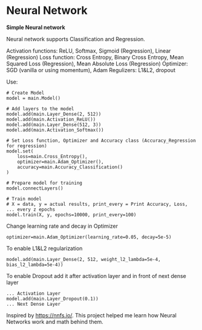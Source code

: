 # Neural Network

<b>Simple Neural network</b>

Neural network supports Classification and Regression.



Activation functions: ReLU, Softmax, Sigmoid (Regression), Linear (Regression)
Loss function: Cross Entropy, Binary Cross Entropy, Mean Squared Loss (Regression), Mean Absolute Loss (Regression)
Optimizer: SGD (vanilla or using momentum), Adam
Regulizers: L1&L2, dropout



Use:

```
# Create Model
model = main.Model()

# Add layers to the model
model.add(main.Layer_Dense(2, 512))
model.add(main.Activation_ReLU())
model.add(main.Layer_Dense(512, 3))
model.add(main.Activation_Softmax())

# Set Loss function, Optimizer and Accuracy class (Accuracy_Regression for regression)
model.set(
    loss=main.Cross_Entropy(),
    optimizer=main.Adam_Optimizer(),
    accuracy=main.Accuracy_Classification()
)

# Prepare model for training
model.connectLayers()

# Train model
# X = data, y = actual results, print_every = Print Accuracy, Loss, ... every z epochs
model.train(X, y, epochs=10000, print_every=100)
```


Change learning rate and decay in Optimizer
```
optimizer=main.Adam_Optimizer(learning_rate=0.05, decay=5e-5)
```


To enable L1&L2 regularization
```
model.add(main.Layer_Dense(2, 512, weight_l2_lambda=5e-4, bias_l2_lambda=5e-4))
```
To enable Dropout add it after activation layer and in front of next dense layer
```
... Activation Layer
model.add(main.Layer_Dropout(0.1))
... Next Dense Layer
```


Inspired by https://nnfs.io/. 
This project helped me learn how Neural Networks work and math behind them.
